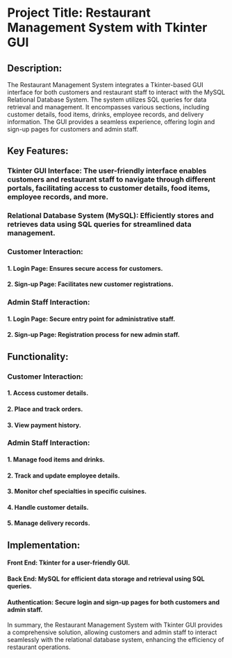 # Project Title: Restaurant Management System with Tkinter GUI

## Description:
The Restaurant Management System integrates a Tkinter-based GUI interface for both customers and restaurant staff to interact with the MySQL Relational Database System. The system utilizes SQL queries for data retrieval and management. It encompasses various sections, including customer details, food items, drinks, employee records, and delivery information. The GUI provides a seamless experience, offering login and sign-up pages for customers and admin staff.

## Key Features:

### Tkinter GUI Interface: The user-friendly interface enables customers and restaurant staff to navigate through different portals, facilitating access to customer details, food items, employee records, and more.

### Relational Database System (MySQL): Efficiently stores and retrieves data using SQL queries for streamlined data management.

### Customer Interaction:

#### 1. Login Page: Ensures secure access for customers.
#### 2. Sign-up Page: Facilitates new customer registrations.

### Admin Staff Interaction:

#### 1. Login Page: Secure entry point for administrative staff.
#### 2. Sign-up Page: Registration process for new admin staff.

## Functionality:

### Customer Interaction:

#### 1. Access customer details.
#### 2. Place and track orders.
#### 3. View payment history.

### Admin Staff Interaction:

#### 1. Manage food items and drinks.
#### 2. Track and update employee details.
#### 3. Monitor chef specialties in specific cuisines.
#### 4. Handle customer details.
#### 5. Manage delivery records.

## Implementation:

#### Front End: Tkinter for a user-friendly GUI.
#### Back End: MySQL for efficient data storage and retrieval using SQL queries.
#### Authentication: Secure login and sign-up pages for both customers and admin staff.

In summary, the Restaurant Management System with Tkinter GUI provides a comprehensive solution, allowing customers and admin staff to interact seamlessly with the relational database system, enhancing the efficiency of restaurant operations.
